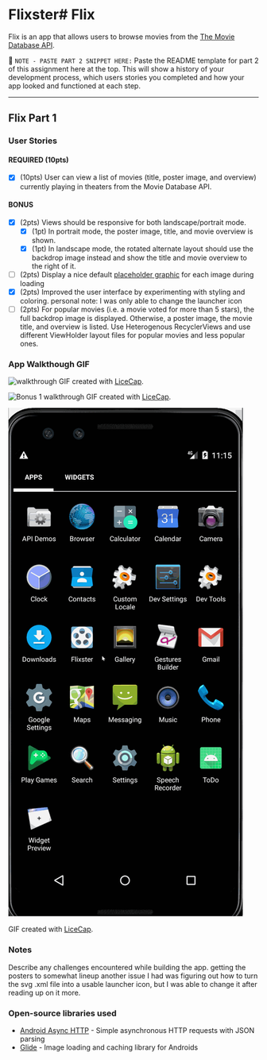 # Flixster# Flix
Flix is an app that allows users to browse movies from the [The Movie Database API](http://docs.themoviedb.apiary.io/#).

📝 `NOTE - PASTE PART 2 SNIPPET HERE:` Paste the README template for part 2 of this assignment here at the top. This will show a history of your development process, which users stories you completed and how your app looked and functioned at each step.

---

## Flix Part 1

### User Stories

#### REQUIRED (10pts)
- [x] (10pts) User can view a list of movies (title, poster image, and overview) currently playing in theaters from the Movie Database API.

#### BONUS
- [x] (2pts) Views should be responsive for both landscape/portrait mode.
   - [x] (1pt) In portrait mode, the poster image, title, and movie overview is shown.
   - [x] (1pt) In landscape mode, the rotated alternate layout should use the backdrop image instead and show the title and movie overview to the right of it.

- [ ] (2pts) Display a nice default [placeholder graphic](https://guides.codepath.org/android/Displaying-Images-with-the-Glide-Library#advanced-usage) for each image during loading
- [x] (2pts) Improved the user interface by experimenting with styling and coloring. personal note: I was only able to change the launcher icon
- [ ] (2pts) For popular movies (i.e. a movie voted for more than 5 stars), the full backdrop image is displayed. Otherwise, a poster image, the movie title, and overview is listed. Use Heterogenous RecyclerViews and use different ViewHolder layout files for popular movies and less popular ones.

### App Walkthough GIF

![walkthrough](https://github.com/GlaciumVulpes/Flixster/blob/master/Video%20Walkthrough1.gif)
GIF created with [LiceCap](http://www.cockos.com/licecap/).

![Bonus 1 walkthrough](https://github.com/GlaciumVulpes/Flixster/blob/master/Video%20Walkthrough1_2.gif)
GIF created with [LiceCap](http://www.cockos.com/licecap/).

![Bonus 3? Walkthrough](https://github.com/GlaciumVulpes/Flixster/blob/master/Video%20Walkthrough1_3.gif)

GIF created with [LiceCap](http://www.cockos.com/licecap/).
### Notes
Describe any challenges encountered while building the app.
getting the posters to somewhat lineup
another issue I had was figuring out how to turn the svg .xml file into a usable launcher icon, but I was able to change it after reading up on it more. 

### Open-source libraries used

- [Android Async HTTP](https://github.com/codepath/CPAsyncHttpClient) - Simple asynchronous HTTP requests with JSON parsing
- [Glide](https://github.com/bumptech/glide) - Image loading and caching library for Androids
